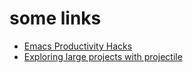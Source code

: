 # some links

- [Emacs Productivity Hacks](http://www.mycpu.org/emacs-productivity-setup/)
- [Exploring large projects with projectile](http://tuhdo.github.io/helm-projectile.html)
